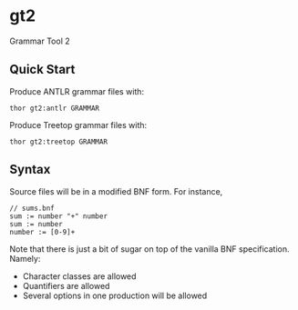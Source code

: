 gt2
===

Grammar Tool 2

Quick Start
-----------

Produce ANTLR grammar files with:

	thor gt2:antlr GRAMMAR

Produce Treetop grammar files with:

	thor gt2:treetop GRAMMAR

Syntax
------

Source files will be in a modified BNF form.  For instance,

	// sums.bnf
	sum := number "+" number
	sum := number
	number := [0-9]+

Note that there is just a bit of sugar on top of the
vanilla BNF specification.  Namely:

 * Character classes are allowed
 * Quantifiers are allowed
 * Several options in one production will be allowed
